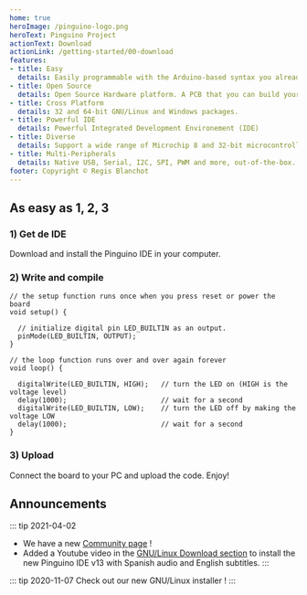 ```yaml
---
home: true
heroImage: /pinguino-logo.png
heroText: Pinguino Project
actionText: Download
actionLink: /getting-started/00-download
features:
- title: Easy
  details: Easily programmable with the Arduino-based syntax you already know.
- title: Open Source
  details: Open Source Hardware platform. A PCB that you can build yourself.
- title: Cross Platform
  details: 32 and 64-bit GNU/Linux and Windows packages.
- title: Powerful IDE
  details: Powerful Integrated Development Environement (IDE)
- title: Diverse
  details: Support a wide range of Microchip 8 and 32-bit microcontrollers.
- title: Multi-Peripherals
  details: Native USB, Serial, I2C, SPI, PWM and more, out-of-the-box.
footer: Copyright © Regis Blanchot
---
```


## As easy as 1, 2, 3

### 1) Get de IDE

Download and install the Pinguino IDE in your computer.

### 2) Write and compile

```processing
// the setup function runs once when you press reset or power the board
void setup() {

  // initialize digital pin LED_BUILTIN as an output.
  pinMode(LED_BUILTIN, OUTPUT);
}

// the loop function runs over and over again forever
void loop() {

  digitalWrite(LED_BUILTIN, HIGH);   // turn the LED on (HIGH is the voltage level)
  delay(1000);                       // wait for a second
  digitalWrite(LED_BUILTIN, LOW);    // turn the LED off by making the voltage LOW
  delay(1000);                       // wait for a second
}
```

### 3) Upload

Connect the board to your PC and upload the code. Enjoy!

## Announcements

::: tip 2021-04-02
* We have a new [Community page](https://github.com/PinguinoIDE/pinguinoide.github.io/discussions) !
* Added a Youtube video in the [GNU/Linux Download section](/getting-started/00-download) to install the new Pinguino IDE v13 with Spanish audio and English subtitles.
:::

::: tip 2020-11-07
Check out our new GNU/Linux installer !
:::
